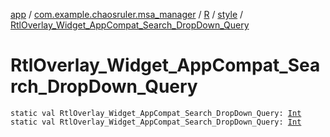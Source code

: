 [app](../../../index.md) / [com.example.chaosruler.msa_manager](../../index.md) / [R](../index.md) / [style](index.md) / [RtlOverlay_Widget_AppCompat_Search_DropDown_Query](.)

# RtlOverlay_Widget_AppCompat_Search_DropDown_Query

`static val RtlOverlay_Widget_AppCompat_Search_DropDown_Query: `[`Int`](https://kotlinlang.org/api/latest/jvm/stdlib/kotlin/-int/index.html)
`static val RtlOverlay_Widget_AppCompat_Search_DropDown_Query: `[`Int`](https://kotlinlang.org/api/latest/jvm/stdlib/kotlin/-int/index.html)